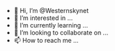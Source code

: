 - 👋 Hi, I’m @Westernskynet
- 👀 I’m interested in ...
- 🌱 I’m currently learning ...
- 💞️ I’m looking to collaborate on ...
- 📫 How to reach me ...

<!---
Westernskynet/Westernskynet is a ✨ special ✨ repository because its `README.md` (this file) appears on your GitHub profile.
You can click the Preview link to take a look at your changes.
--->
